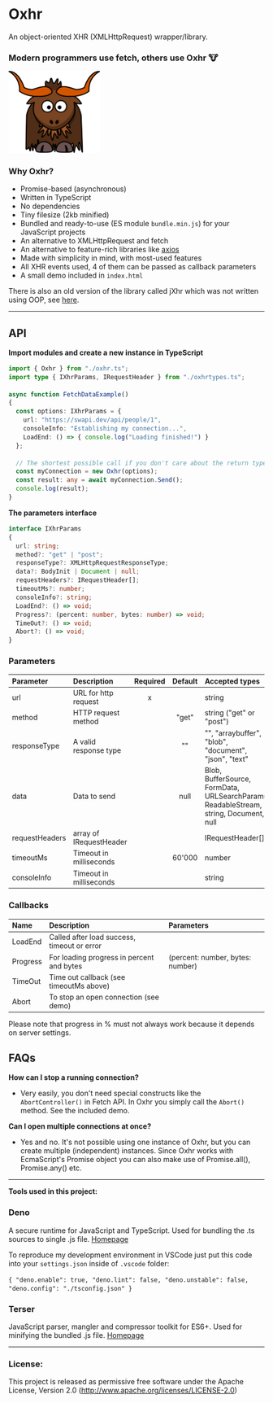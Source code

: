 # Oxhr
An object-oriented XHR (XMLHttpRequest) wrapper/library.

### Modern programmers use fetch, others use Oxhr 🐮

<img width="180" alt="Oxhr logo" src="./oxhr-logo.svg" />

### Why Oxhr?
- Promise-based (asynchronous)
- Written in TypeScript
- No dependencies
- Tiny filesize (2kb minified)
- Bundled and ready-to-use (ES module `bundle.min.js`) for your JavaScript projects
- An alternative to XMLHttpRequest and fetch
- An alternative to feature-rich libraries like [axios](https://github.com/axios/axios)
- Made with simplicity in mind, with most-used features
- All XHR events used, 4 of them can be passed as callback parameters
- A small demo included in `index.html`

There is also an old version of the library called jXhr which was not written using OOP, see [here](https://github.com/Amarok24/Oxhr/tree/non-oop-version).

---
## API

__Import modules and create a new instance in TypeScript__

```ts
import { Oxhr } from "./oxhr.ts";
import type { IXhrParams, IRequestHeader } from "./oxhrtypes.ts";

async function FetchDataExample()
{
  const options: IXhrParams = {
    url: "https://swapi.dev/api/people/1",
    consoleInfo: "Establishing my connection...",
    LoadEnd: () => { console.log("Loading finished!") }
  };

  // The shortest possible call if you don't care about the return type.
  const myConnection = new Oxhr(options);
  const result: any = await myConnection.Send();
  console.log(result);
}
```

__The parameters interface__

```ts
interface IXhrParams
{
  url: string;
  method?: "get" | "post";
  responseType?: XMLHttpRequestResponseType;
  data?: BodyInit | Document | null;
  requestHeaders?: IRequestHeader[];
  timeoutMs?: number;
  consoleInfo?: string;
  LoadEnd?: () => void;
  Progress?: (percent: number, bytes: number) => void;
  TimeOut?: () => void;
  Abort?: () => void;
}
```

### Parameters

| Parameter      |   Description             | Required | Default   | Accepted types                                        |
| :------------- | :------------------------ | :------: | :-------: | :---------------------------------------------------- |
| url            |  URL for http request     |     x    |           | string                                                |
| method         |  HTTP request method      |          | "get"     | string ("get" or "post")                              |
| responseType   |  A valid response type    |          | ""        | "", "arraybuffer", "blob", "document", "json", "text" |
| data           |  Data to send             |          | null      | Blob, BufferSource, FormData, URLSearchParams,  ReadableStream<Uint8Array>, string, Document, null |
| requestHeaders |  array of IRequestHeader  |          |           | IRequestHeader[]                                      |
| timeoutMs      |  Timeout in milliseconds  |          | 60'000    | number                                                |
| consoleInfo    |  Timeout in milliseconds  |          |           | string                                                |


### Callbacks

| Name     |   Description                                | Parameters                       |
| :------- | :------------------------------------------- | :------------------------------- |
| LoadEnd  |  Called after load success, timeout or error |                                  |
| Progress |  For loading progress in percent and bytes   | (percent: number, bytes: number) |
| TimeOut  |  Time out callback (see timeoutMs above)     |                                  |
| Abort    |  To stop an open connection (see demo)       |                                  |

Please note that progress in % must not always work because it depends on server settings.

## FAQs

__How can I stop a running connection?__
- Very easily, you don't need special constructs like the `AbortController()` in Fetch API. In Oxhr you simply call the `Abort()` method. See the included demo.

__Can I open multiple connections at once?__
- Yes and no. It's not possible using one instance of Oxhr, but you can create multiple (independent) instances. Since Oxhr works with EcmaScript's Promise object you can also make use of Promise.all(), Promise.any() etc.


---

<b>Tools used in this project:</b>

### Deno
A secure runtime for JavaScript and TypeScript.
Used for bundling the .ts sources to single .js file.
[Homepage](https://deno.land/)

To reproduce my development environment in VSCode just put this code into your `settings.json` inside of `.vscode` folder:

`
{
	"deno.enable": true,
	"deno.lint": false,
	"deno.unstable": false,
	"deno.config": "./tsconfig.json"
}
`

### Terser
JavaScript parser, mangler and compressor toolkit for ES6+.
Used for minifying the bundled .js file.
[Homepage](https://terser.org/)

---


### License:
This project is released as permissive free software under the Apache License, Version 2.0 (http://www.apache.org/licenses/LICENSE-2.0)
